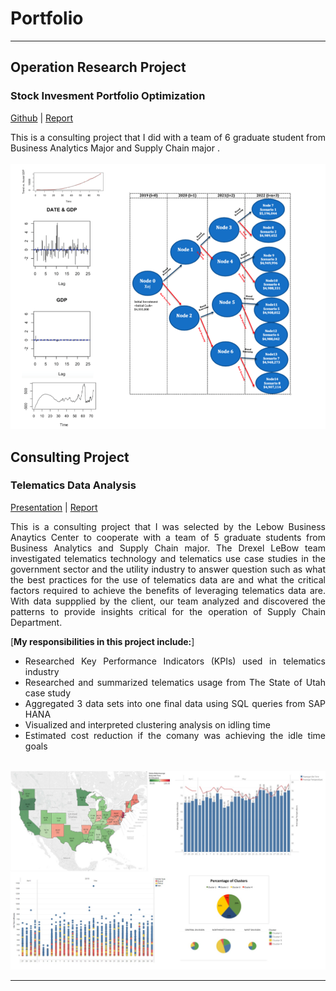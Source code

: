# Portfolio

---

## Operation Research Project

### Stock Invesment Portfolio Optimization
<p align="left">
<a href="https://jessiehangle.github.io/Stock-Invesment-Portfolio-Optimization/">Github</a> | 
<a href="https://jessiehangle.github.io/Stock-Invesment-Portfolio-Optimization/OPR%20620%20Final%20Report_Phoenix%20Fund(final)%20(1).pdf">Report</a>  
</p>
<div style="text-align: justify">This is a consulting project that I did with a team of 6 graduate student from Business Analytics Major and Supply Chain major .</div>
<br>
<img src="https://github.com/jessiehangle/jessiehangle.github.io/blob/master/images/opr1.png"/>
<br>




## Consulting Project

### Telematics Data Analysis

<p align="left">
<a href="/pdf/Consulting%20Project%20Presentation.pdf">Presentation</a> | <a href="/pdf/Telematics%20Final%20Report.pdf">Report</a>  
</p>
<div style="text-align: justify">This is a consulting project that I was selected by the Lebow Business Anaytics Center to cooperate with a team of 5 graduate students from Business Analytics and Supply Chain major. The Drexel LeBow team investigated telematics technology and telematics use case studies in the
government sector and the utility industry to answer question such as what the best practices for the use of telematics data are and what the critical factors required to achieve the benefits of leveraging telematics data are. With data suppplied by the client, our team analyzed and discovered the patterns to provide insights critical for the operation of Supply Chain Department.
  
 [**My responsibilities in this project include:**] 
- Researched Key Performance Indicators (KPIs) used in telematics industry
- Researched and summarized telematics usage from The State of Utah case study
- Aggregated 3 data sets into one final data using SQL queries from SAP HANA
- Visualized and interpreted clustering analysis on idling time
- Estimated cost reduction if the comany was achieving the idle time goals </div>
<br>
<img src="https://github.com/jessiehangle/jessiehangle.github.io/blob/master/images/Telematics.jpg?raw=true"/>
<br>

---



